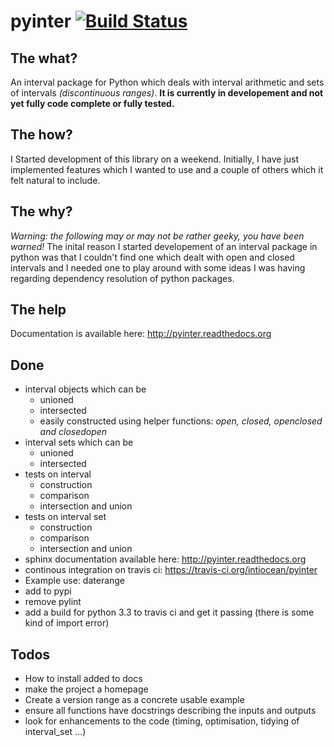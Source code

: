 pyinter  [![Build Status](https://travis-ci.org/intiocean/pyinter.png)](https://travis-ci.org/intiocean/pyinter)
=======

The what?
---------
An interval package for Python which deals with interval arithmetic and sets of intervals *(discontinuous ranges)*. **It is currently in developement and not yet fully code complete or fully tested.**

The how?
--------
I Started development of this library on a weekend. Initially, I have just implemented features which I wanted to use and a couple of others which it felt natural to include.

The why?
--------
*Warning: the following may or may not be rather geeky, you have been warned!* The inital reason I started developement of an interval package in python was that I couldn't find one which dealt with open and closed intervals and I needed one to play around with some ideas I was having regarding dependency resolution of python packages.

The help
--------
Documentation is available here: http://pyinter.readthedocs.org

Done
----
- interval objects which can be
    - unioned
    - intersected
    - easily constructed using helper functions: *open, closed, openclosed and closedopen*
- interval sets which can be
    - unioned
    - intersected
- tests on interval
    - construction
    - comparison
    - intersection and union
- tests on interval set
    - construction
    - comparison
    - intersection and union
- sphinx documentation available here: http://pyinter.readthedocs.org
- continous integration on travis ci: https://travis-ci.org/intiocean/pyinter
- Example use: daterange
- add to pypi
- remove pylint
- add a build for python 3.3 to travis ci and get it passing (there is some kind of import error)

Todos
-----
- How to install added to docs
- make the project a homepage
- Create a version range as a concrete usable example
- ensure all functions have docstrings describing the inputs and outputs
- look for enhancements to the code (timing, optimisation, tidying of interval_set ...)
